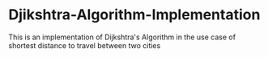# Djikshtra-Algorithm-Implementation
This is an implementation of Dijkshtra's Algorithm in the use case of shortest distance to travel between two cities
